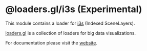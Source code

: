 # @loaders.gl/i3s (Experimental)

This module contains a loader for [i3s](https://github.com/Esri/i3s-spec) (Indexed SceneLayers).

[loaders.gl](https://loaders.gl/docs) is a collection of loaders for big data visualizations.

For documentation please visit the [website](https://loaders.gl).
